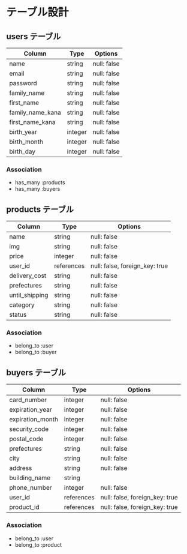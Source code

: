 # テーブル設計

## users テーブル

| Column           | Type    | Options     |
| ---------------- | ------- | ----------- |
| name             | string  | null: false |
| email            | string  | null: false |
| password         | string  | null: false |
| family_name      | string  | null: false |
| first_name       | string  | null: false |
| family_name_kana | string  | null: false |
| first_name_kana  | string  | null: false |
| birth_year       | integer | null: false |
| birth_month      | integer | null: false |
| birth_day        | integer | null: false |

### Association
- has_many :products
- has_many :buyers

## products テーブル

| Column         | Type    | Options     |
| -------------- | ------- | ----------- |
| name           | string  | null: false |
| img            | string  | null: false |
| price          | integer | null: false |
| user_id        | references | null: false, foreign_key: true |
| delivery_cost  | string  | null: false |
| prefectures    | string  | null: false |
| until_shipping | string  | null: false |
| category       | string  | null: false |
| status         | string  | null: false |


### Association
- belong_to :user
- belong_to :buyer

## buyers テーブル

| Column           | Type    | Options     |
| ---------------- | ------- | ----------- |
| card_number      | integer | null: false |
| expiration_year  | integer | null: false |
| expiration_month | integer | null: false |
| security_code    | integer | null: false |
| postal_code      | integer | null: false |
| prefectures      | string  | null: false |
| city             | string  | null: false |
| address          | string  | null: false |
| building_name    | string  |             |
| phone_number     | integer | null: false |
| user_id          | references | null: false, foreign_key: true |
| product_id       | references | null: false, foreign_key: true |



### Association
- belong_to :user
- belong_to :product

